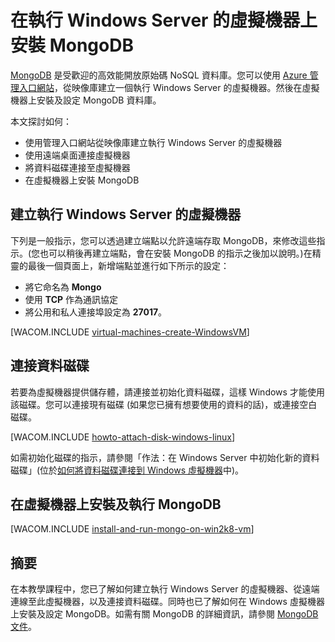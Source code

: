<properties urlDisplayName="Install MongoDB" pageTitle="在執行 Windows Server 的虛擬機器上安裝 MongoDB" metaKeywords="Azure vm, Azure MongoDB, Azure remote desktop" description="了解如何在執行 Windows Server 的 Azure VM 上安裝 MongoDB。" metaCanonical="" services="virtual-machines" documentationCenter="" title="Install MongoDB on a virtual machine running Windows Server in Azure" authors="kathydav" solutions="" manager="timlt" editor="tysonn" />

<tags ms.service="virtual-machines" ms.workload="infrastructure-services" ms.tgt_pltfrm="vm-windows" ms.devlang="na" ms.topic="article" ms.date="11/24/2014" ms.author="kathydav" />

# 在執行 Windows Server 的虛擬機器上安裝 MongoDB

[MongoDB][MongoDB] 是受歡迎的高效能開放原始碼 NoSQL 資料庫。您可以使用 [Azure 管理入口網站][AzureManagementPortal]，從映像庫建立一個執行 Windows Server 的虛擬機器。然後在虛擬機器上安裝及設定 MongoDB 資料庫。

本文探討如何：

- 使用管理入口網站從映像庫建立執行 Windows Server 的虛擬機器
- 使用遠端桌面連接虛擬機器
- 將資料磁碟連接至虛擬機器
- 在虛擬機器上安裝 MongoDB

## 建立執行 Windows Server 的虛擬機器

下列是一般指示，您可以透過建立端點以允許遠端存取 MongoDB，來修改這些指示。(您也可以稍後再建立端點，會在安裝 MongoDB 的指示之後加以說明。)在精靈的最後一個頁面上，新增端點並進行如下所示的設定：

- 將它命名為 **Mongo**
- 使用 **TCP** 作為通訊協定
- 將公用和私人連接埠設定為 **27017**。
 
[WACOM.INCLUDE [virtual-machines-create-WindowsVM](../includes/virtual-machines-create-WindowsVM.md)]

## 連接資料磁碟
若要為虛擬機器提供儲存體，請連接並初始化資料磁碟，這樣 Windows 才能使用該磁碟。您可以連接現有磁碟 (如果您已擁有想要使用的資料的話)，或連接空白磁碟。

[WACOM.INCLUDE [howto-attach-disk-windows-linux](../includes/howto-attach-disk-windows-linux.md)]

如需初始化磁碟的指示，請參閱「作法：在 Windows Server 中初始化新的資料磁碟」(位於[如何將資料磁碟連接到 Windows 虛擬機器](http://azure.microsoft.com/zh-tw/documentation/articles/storage-windows-attach-disk/)中)。

## 在虛擬機器上安裝及執行 MongoDB 

[WACOM.INCLUDE [install-and-run-mongo-on-win2k8-vm](../includes/install-and-run-mongo-on-win2k8-vm.md)]

## 摘要
在本教學課程中，您已了解如何建立執行 Windows Server 的虛擬機器、從遠端連線至此虛擬機器，以及連接資料磁碟。同時也已了解如何在 Windows 虛擬機器上安裝及設定 MongoDB。如需有關 MongoDB 的詳細資訊，請參閱 [MongoDB 文件][MongoDocs]。

[MongoDocs]: http://www.mongodb.org/display/DOCS/Home
[MongoDB]: http://www.mongodb.org/
[AzureManagementPortal]: http://manage.windowsazure.com

<!--HONumber=35.1-->
